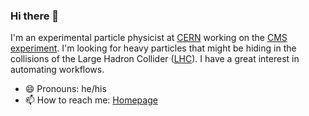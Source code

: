 ### Hi there 👋

I'm an experimental particle physicist at [CERN](https://home.cern) working on the [CMS experiment](https://cms.cern). I'm looking for heavy particles that might be hiding in the collisions of the Large Hadron Collider ([LHC](https://home.cern/science/accelerators/large-hadron-collider)). I have a great interest in automating workflows.

- 😄 Pronouns: he/his
- 📫 How to reach me: [Homepage](https://clange.web.cern.ch/clange)

<!--
**clelange/clelange** is a ✨ _special_ ✨ repository because its `README.md` (this file) appears on your GitHub profile.

Here are some ideas to get you started:

- 🔭 I’m currently working on ...
- 🌱 I’m currently learning ...
- 👯 I’m looking to collaborate on ...
- 🤔 I’m looking for help with ...
- 💬 Ask me about ...
- 📫 How to reach me: ...
- 😄 Pronouns: ...
- ⚡ Fun fact: ...
-->
